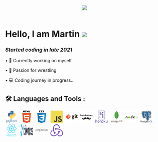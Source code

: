 <div align="center"><img src="https://media.giphy.com/media/2zeji2UedvZzvIZ45N/giphy.gif"></div>
<div align="center"><img src="https://komarev.com/ghpvc/?username=MAKEOUTHILL6&style=flat-square&color=blue" alt=""/></div>
<h1>
    Hello, I am Martin <img src="https://media.giphy.com/media/hvRJCLFzcasrR4ia7z/giphy.gif" width="50">
</h1>
<h3><i>Started coding in late 2021</i></h3>
<p>&#8226; 🚀 Currently working on myself</p>
<p>&#8226; 🤼 Passion for wrestling</p>
<p>&#8226; 💻 Coding journey in progress...</p> 
<h2>🛠️ Languages and Tools :</h2>
<div>
    <img src="https://github.com/devicons/devicon/blob/master/icons/python/python-original-wordmark.svg" width="40" height="40"/>&nbsp;
    <img src="https://github.com/devicons/devicon/blob/master/icons/html5/html5-original-wordmark.svg"
    width="40" height="40"/>&nbsp;
    <img src="https://github.com/devicons/devicon/blob/master/icons/css3/css3-original-wordmark.svg"
    width="40" height="40"/>&nbsp;
    <img src="https://github.com/devicons/devicon/blob/master/icons/javascript/javascript-original.svg"
    width="40" height="40"/>&nbsp;
    <img src="https://github.com/devicons/devicon/blob/master/icons/git/git-original-wordmark.svg"
    width="40" height="40"/>&nbsp;
    <img src="https://github.com/devicons/devicon/blob/master/icons/handlebars/handlebars-original-wordmark.svg"
    width="40" height="40"/>&nbsp;
    <img src="https://github.com/devicons/devicon/blob/master/icons/heroku/heroku-original-wordmark.svg"
    width="40" height="40"/>&nbsp;
    <img src="https://github.com/devicons/devicon/blob/master/icons/mongodb/mongodb-original-wordmark.svg"
    width="40" height="40"/>&nbsp;
    <img src="https://github.com/devicons/devicon/blob/master/icons/nodejs/nodejs-original-wordmark.svg"
    width="40" height="40"/>&nbsp;
    <img src="https://github.com/devicons/devicon/blob/master/icons/postgresql/postgresql-original-wordmark.svg"
    width="40" height="40"/>&nbsp;
    <img src="https://github.com/devicons/devicon/blob/master/icons/react/react-original-wordmark.svg"
    width="40" height="40"/>&nbsp;
    <img src="https://github.com/devicons/devicon/blob/master/icons/tailwindcss/tailwindcss-original-wordmark.svg"
    width="40" height="40"/>&nbsp;
    <img src="https://github.com/devicons/devicon/blob/master/icons/express/express-original-wordmark.svg"
    width="40" height="40"/>&nbsp;
    <img src="https://github.com/devicons/devicon/blob/master/icons/redux/redux-original.svg"
    width="40" height="40"/>&nbsp;
</div>
